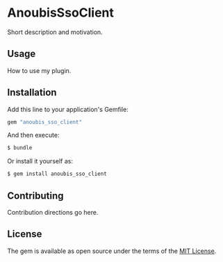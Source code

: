 # AnoubisSsoClient
Short description and motivation.

## Usage
How to use my plugin.

## Installation
Add this line to your application's Gemfile:

```ruby
gem "anoubis_sso_client"
```

And then execute:
```bash
$ bundle
```

Or install it yourself as:
```bash
$ gem install anoubis_sso_client
```

## Contributing
Contribution directions go here.

## License
The gem is available as open source under the terms of the [MIT License](https://opensource.org/licenses/MIT).
